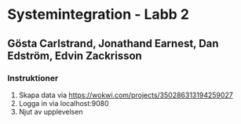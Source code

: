 # Systemintegration - Labb 2
## Gösta Carlstrand, Jonathand Earnest, Dan Edström, Edvin Zackrisson

### Instruktioner
1. Skapa data via https://wokwi.com/projects/350286313194259027
2. Logga in via localhost:9080
3. Njut av upplevelsen



